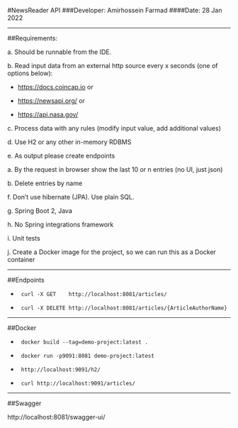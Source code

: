 

#NewsReader API
###Developer: Amirhossein Farmad
####Date: 28 Jan 2022

---
##Requirements:

a.     Should be runnable from the IDE.

b.     Read input data from an external http source every x seconds (one of options below):

* https://docs.coincap.io or

* https://newsapi.org/ or

* https://api.nasa.gov/

c.     Process data with any rules (modify input value, add additional values)

d.     Use H2 or any other in-memory RDBMS

e.     As output please create endpoints

a.     By the request in browser show the last 10 or n entries (no UI, just json)

b.     Delete entries by name

f.     Don’t use hibernate (JPA). Use plain SQL.

g.     Spring Boot 2, Java

h.     No Spring integrations framework

i.     Unit tests

j.     Create a Docker image for the project, so we can run this as a Docker container

---
##Endpoints

*      curl -X GET    http://localhost:8081/articles/

*      curl -X DELETE http://localhost:8081/articles/{ArticleAuthorName}


---
##Docker

*      docker build --tag=demo-project:latest .

*      docker run -p9091:8081 demo-project:latest

*      http://localhost:9091/h2/

*      curl http://localhost:9091/articles/

---
##Swagger

http://localhost:8081/swagger-ui/

